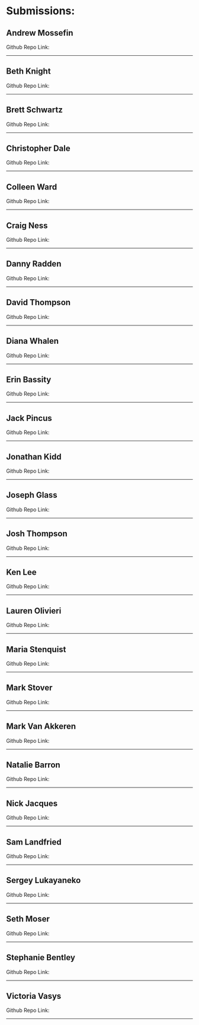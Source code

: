 # Submissions:

## Andrew Mossefin

Github Repo Link:

-----

## Beth Knight

Github Repo Link:

-----

## Brett Schwartz

Github Repo Link:

-----

## Christopher Dale

Github Repo Link:

-----

## Colleen Ward

Github Repo Link:

-----

## Craig Ness

Github Repo Link:

-----

## Danny Radden

Github Repo Link:

-----

## David Thompson

Github Repo Link:

-----

## Diana Whalen

Github Repo Link:

-----

## Erin Bassity

Github Repo Link:

-----

## Jack Pincus

Github Repo Link:

-----

## Jonathan Kidd

Github Repo Link:

-----

## Joseph Glass

Github Repo Link:

-----

## Josh Thompson

Github Repo Link:

-----

## Ken Lee

Github Repo Link:

-----

## Lauren Olivieri

Github Repo Link:

-----

## Maria Stenquist

Github Repo Link:

-----

## Mark Stover

Github Repo Link:

-----

## Mark Van Akkeren

Github Repo Link:

-----

## Natalie Barron

Github Repo Link:

-----

## Nick Jacques

Github Repo Link:

-----

## Sam Landfried

Github Repo Link:

-----

## Sergey Lukayaneko

Github Repo Link:

-----

## Seth Moser

Github Repo Link:

-----

## Stephanie Bentley

Github Repo Link:

-----

## Victoria Vasys

Github Repo Link:

-----
